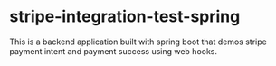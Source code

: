 # stripe-integration-test-spring
This is a backend application built with spring boot that demos stripe payment intent and payment success using web hooks.
